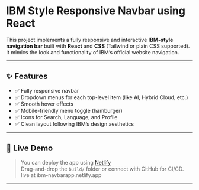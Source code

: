 # IBM Style Responsive Navbar using React

This project implements a fully responsive and interactive **IBM-style navigation bar** built with **React** and **CSS** (Tailwind or plain CSS supported). It mimics the look and functionality of IBM’s official website navigation.

---

## ✨ Features

- ✅ Fully responsive navbar
- ✅ Dropdown menus for each top-level item (like AI, Hybrid Cloud, etc.)
- ✅ Smooth hover effects
- ✅ Mobile-friendly menu toggle (hamburger)
- ✅ Icons for Search, Language, and Profile
- ✅ Clean layout following IBM’s design aesthetics

---

## 🚀 Live Demo

> You can deploy the app using [Netlify](https://www.netlify.com/)  
> Drag-and-drop the `build/` folder or connect with GitHub for CI/CD.
live at ibm-navbarapp.netlify.app
---



